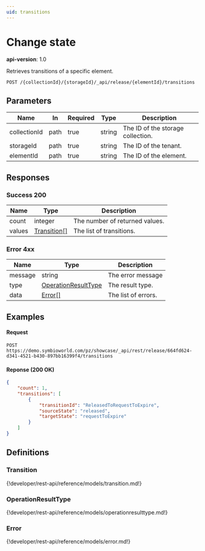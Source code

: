 ```yaml
---
uid: transitions
---
```

# Change state

**api-version**: 1.0

Retrieves transitions of a specific element.

```
POST /{collectionId}/{storageId}/_api/release/{elementId}/transitions
```

## Parameters

| Name | In | Required | Type | Description |
|---|---|---|---|---|
| collectionId | path | true | string | The ID of the storage collection. |
| storageId | path | true | string | The ID of the tenant. |
| elementId | path | true | string | The ID of the element. |

## Responses

### Success 200

| Name | Type | Description |
|---|---|---|
| count | integer | The number of returned values. |
| values | [Transition[]](#transition) | The list of transitions. |

### Error 4xx

| Name | Type | Description |
|---|---|---|
| message | string | The error message |
| type | [OperationResultType](#operationresulttype) | The result type. |
| data | [Error[]](#error) | The list of errors. |

## Examples

#### Request
```
POST https://demo.symbioworld.com/pz/showcase/_api/rest/release/664fd624-d341-4521-b430-897bb16399f4/transitions
```

#### Reponse (200 OK)
```json
{
    "count": 1,
    "transitions": [
        {
            "transitionId": "ReleasedToRequestToExpire",
            "sourceState": "released",
            "targetState": "requestToExpire"
        }
    ]
}
```

## Definitions

### Transition
{!developer/rest-api/reference/models/transition.md!}

### OperationResultType
{!developer/rest-api/reference/models/operationresulttype.md!}

### Error
{!developer/rest-api/reference/models/error.md!}
